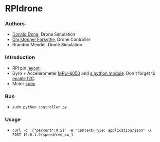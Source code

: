 # RPIdrone

### Authors
- [Donald Dong](https://www.linkedin.com/in/xdonaldong/), Drone Simulation
- [Christopher Forsythe](https://www.linkedin.com/in/ccforsythe/), Drone Controller
- Brandon Mendel, Drone Simulation
### Introduction
- RPI pin [layout](https://www.jameco.com/Jameco/workshop/circuitnotes/raspberry_pi_circuit_note_fig2a.jpg).
- Gyro + Accelerometer [MPU-6050](http://blog.bitify.co.uk/2013/11/interfacing-raspberry-pi-and-mpu-6050.html) and
    [a python module](https://github.com/Tijndagamer/mpu6050). 
    Don't forget to [enable I2C](https://www.raspberrypi.org/forums/viewtopic.php?f=28&t=97314).
- Motor [spec](https://www.robomart.com/dji-2212-920kv-brushless-motor-for-multicopter)
### Run
- `sudo python controller.py`
### Usage
- `curl -d '{"percent":0.5}' -H "Content-Type: application/json" -X POST 10.0.1.9/speed/red_cw_1`
